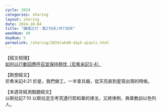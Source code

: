 ```yaml
---
cycle: 2024
categories: sharing
layout: sharing
date: 2024-10-04
title: "謙理之行：第278天/共730天"
weekNum: 40
dayNum: 5
permalink: /sharing/2024/wk40-day5-qianli.html
---
```


【經文梳理】  
<a href="https://youtu.be/SxTSEDvNf7s" target="_blank">如何以行動回應呼召並保持熱忱（尼希米記3-4）</a>

【默想經文】  
尼希米記4:21 於是，我們做工，一半拿兵器，從天亮直到星宿出現的時候。

【本週背經測驗題經文】  
以斯拉記7:10 以斯拉定志考究遵行耶和華的律法，又將律例、典章教訓以色列人。
